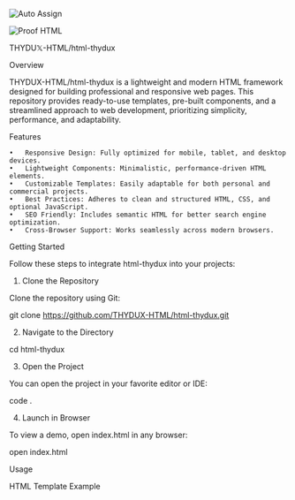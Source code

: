 ![Auto Assign](https://github.com/THYDUX-COIN/demo-repository/actions/workflows/auto-assign.yml/badge.svg)

![Proof HTML](https://github.com/THYDUX-COIN/demo-repository/actions/workflows/proof-html.yml/badge.svg)

THYDU𝕏-HTML/html-thydux

Overview

THYDUX-HTML/html-thydux is a lightweight and modern HTML framework designed for building professional and responsive web pages. This repository provides ready-to-use templates, pre-built components, and a streamlined approach to web development, prioritizing simplicity, performance, and adaptability.

Features

	•	Responsive Design: Fully optimized for mobile, tablet, and desktop devices.
	•	Lightweight Components: Minimalistic, performance-driven HTML elements.
	•	Customizable Templates: Easily adaptable for both personal and commercial projects.
	•	Best Practices: Adheres to clean and structured HTML, CSS, and optional JavaScript.
	•	SEO Friendly: Includes semantic HTML for better search engine optimization.
	•	Cross-Browser Support: Works seamlessly across modern browsers.

Getting Started

Follow these steps to integrate html-thydux into your projects:

1. Clone the Repository

Clone the repository using Git:

git clone https://github.com/THYDUX-HTML/html-thydux.git

2. Navigate to the Directory

cd html-thydux

3. Open the Project

You can open the project in your favorite editor or IDE:

code .

4. Launch in Browser

To view a demo, open index.html in any browser:

open index.html

Usage

HTML Template Example
